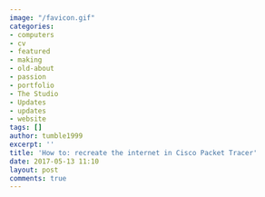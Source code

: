 ```yaml
---
image: "/favicon.gif"
categories:
- computers
- cv
- featured
- making
- old-about
- passion
- portfolio
- The Studio
- Updates
- updates
- website
tags: []
author: tumble1999
excerpt: ''
title: 'How to: recreate the internet in Cisco Packet Tracer'
date: 2017-05-13 11:10
layout: post
comments: true
---
```

